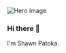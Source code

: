 ![Hero image](https://media.shawnpatoka.com/img/github_hero.jpg)

### Hi there 👋
I'm Shawn Patoka. 



